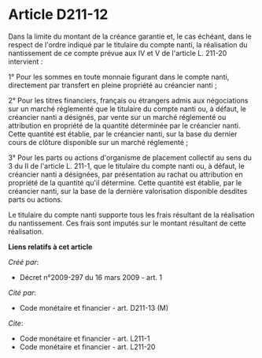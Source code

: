 # Article D211-12

Dans la limite du montant de la créance garantie et, le cas échéant, dans le respect de l'ordre indiqué par le titulaire du
compte nanti, la réalisation du nantissement de ce compte prévue aux IV et V de l'article L. 211-20 intervient : 

1° Pour les sommes en toute monnaie figurant dans le compte nanti, directement par transfert en pleine propriété au créancier
nanti ; 

2° Pour les titres financiers, français ou étrangers admis aux négociations sur un marché réglementé que le titulaire du
compte nanti ou, à défaut, le créancier nanti a désignés, par vente sur un marché réglementé ou attribution en propriété de
la quantité déterminée par le créancier nanti. Cette quantité est établie, par le créancier nanti, sur la base du dernier
cours de clôture disponible sur un marché réglementé ; 

3° Pour les parts ou actions d'organisme de placement collectif au sens du 3 du II de l'article L. 211-1, que le titulaire du
compte nanti ou, à défaut, le créancier nanti a désignées, par présentation au rachat ou attribution en propriété de la
quantité qu'il détermine. Cette quantité est établie, par le créancier nanti, sur la base de la dernière valorisation
disponible desdites parts ou actions. 

Le titulaire du compte nanti supporte tous les frais résultant de la réalisation du nantissement. Ces frais sont imputés sur
le montant résultant de cette réalisation.

**Liens relatifs à cet article**

_Créé par_:

  - Décret n°2009-297 du 16 mars 2009 - art. 1

_Cité par_:

  - Code monétaire et financier - art. D211-13 (M)

_Cite_:

  - Code monétaire et financier - art. L211-1
  - Code monétaire et financier - art. L211-20
